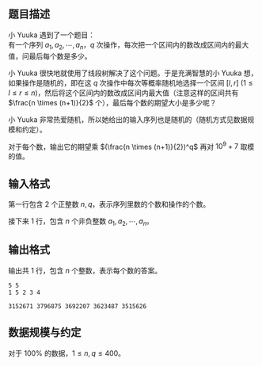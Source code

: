 ## 题目描述

小 Yuuka 遇到了一个题目：  
有一个序列 $a_1,a_2,\cdots,a_n$，$q$ 次操作，每次把一个区间内的数改成区间内的最大值，问最后每个数是多少。

小 Yuuka 很快地就使用了线段树解决了这个问题。于是充满智慧的小 Yuuka 想，如果操作是随机的，即在这 $q$ 次操作中每次等概率随机地选择一个区间 $[l,r]\ (1 \leq l \leq r \leq n$)，然后将这个区间内的数改成区间内最大值（注意这样的区间共有 $\frac{n \times (n+1)}{2}$ 个），最后每个数的期望大小是多少呢？

小 Yuuka 非常热爱随机，所以她给出的输入序列也是随机的（随机方式见数据规模和约定）。

对于每个数，输出它的期望乘 $(\frac{n \times (n+1)}{2})^q$ 再对 $10^9+7$ 取模的值。

## 输入格式

第一行包含 $2$ 个正整数 $n,q$，表示序列里数的个数和操作的个数。

接下来 $1$ 行，包含 $n$ 个非负整数 $a_1,a_2,\cdots,a_n$。

## 输出格式

输出共 $1$ 行，包含 $n$ 个整数，表示每个数的答案。

```input1
5 5
1 5 2 3 4
```

```output1
3152671 3796875 3692207 3623487 3515626
```

## 数据规模与约定

对于 $100\%$ 的数据，$1 \leq n,q \leq 400$。



